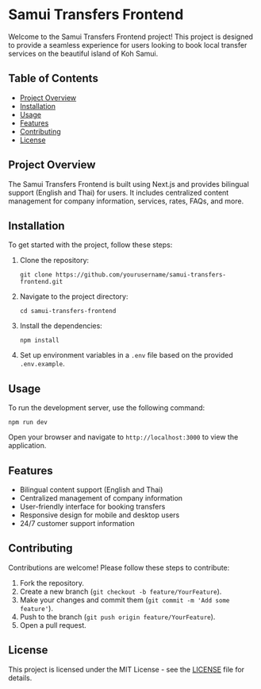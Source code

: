 # Samui Transfers Frontend

Welcome to the Samui Transfers Frontend project! This project is designed to provide a seamless experience for users looking to book local transfer services on the beautiful island of Koh Samui.

## Table of Contents

- [Project Overview](#project-overview)
- [Installation](#installation)
- [Usage](#usage)
- [Features](#features)
- [Contributing](#contributing)
- [License](#license)

## Project Overview

The Samui Transfers Frontend is built using Next.js and provides bilingual support (English and Thai) for users. It includes centralized content management for company information, services, rates, FAQs, and more.

## Installation

To get started with the project, follow these steps:

1. Clone the repository:
   ```
   git clone https://github.com/yourusername/samui-transfers-frontend.git
   ```

2. Navigate to the project directory:
   ```
   cd samui-transfers-frontend
   ```

3. Install the dependencies:
   ```
   npm install
   ```

4. Set up environment variables in a `.env` file based on the provided `.env.example`.

## Usage

To run the development server, use the following command:
```
npm run dev
```
Open your browser and navigate to `http://localhost:3000` to view the application.

## Features

- Bilingual content support (English and Thai)
- Centralized management of company information
- User-friendly interface for booking transfers
- Responsive design for mobile and desktop users
- 24/7 customer support information

## Contributing

Contributions are welcome! Please follow these steps to contribute:

1. Fork the repository.
2. Create a new branch (`git checkout -b feature/YourFeature`).
3. Make your changes and commit them (`git commit -m 'Add some feature'`).
4. Push to the branch (`git push origin feature/YourFeature`).
5. Open a pull request.

## License

This project is licensed under the MIT License - see the [LICENSE](LICENSE) file for details.